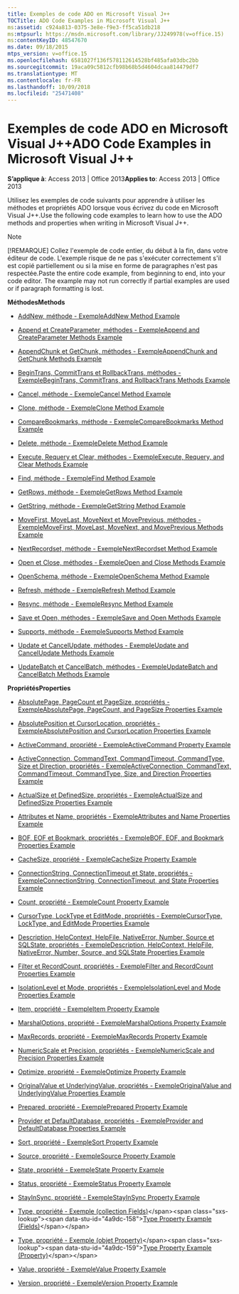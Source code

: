 ```yaml
---
title: Exemples de code ADO en Microsoft Visual J++
TOCTitle: ADO Code Examples in Microsoft Visual J++
ms:assetid: c924a813-0375-3e8e-f9e3-ff5ca51db218
ms:mtpsurl: https://msdn.microsoft.com/library/JJ249978(v=office.15)
ms:contentKeyID: 48547670
ms.date: 09/18/2015
mtps_version: v=office.15
ms.openlocfilehash: 6581027f136f578112614528bf485afa03dbc2bb
ms.sourcegitcommit: 19aca09c5812cfb98b68b5d4604dcaa814479df7
ms.translationtype: MT
ms.contentlocale: fr-FR
ms.lasthandoff: 10/09/2018
ms.locfileid: "25471408"
---
```

# <a name="ado-code-examples-in-microsoft-visual-j"></a><span data-ttu-id="4a9dc-102">Exemples de code ADO en Microsoft Visual J++</span><span class="sxs-lookup"><span data-stu-id="4a9dc-102">ADO Code Examples in Microsoft Visual J++</span></span>


<span data-ttu-id="4a9dc-103">**S’applique à**: Access 2013 | Office 2013</span><span class="sxs-lookup"><span data-stu-id="4a9dc-103">**Applies to**: Access 2013 | Office 2013</span></span>

<span data-ttu-id="4a9dc-104">Utilisez les exemples de code suivants pour apprendre à utiliser les méthodes et propriétés ADO lorsque vous écrivez du code en Microsoft Visual J++.</span><span class="sxs-lookup"><span data-stu-id="4a9dc-104">Use the following code examples to learn how to use the ADO methods and properties when writing in Microsoft Visual J++.</span></span>


> [!NOTE]
> <span data-ttu-id="4a9dc-p101">[!REMARQUE] Collez l'exemple de code entier, du début à la fin, dans votre éditeur de code. L'exemple risque de ne pas s'exécuter correctement s'il est copié partiellement ou si la mise en forme de paragraphes n'est pas respectée.</span><span class="sxs-lookup"><span data-stu-id="4a9dc-p101">Paste the entire code example, from beginning to end, into your code editor. The example may not run correctly if partial examples are used or if paragraph formatting is lost.</span></span>



<span data-ttu-id="4a9dc-107">**Méthodes**</span><span class="sxs-lookup"><span data-stu-id="4a9dc-107">**Methods**</span></span>

  - [<span data-ttu-id="4a9dc-108">AddNew, méthode - Exemple</span><span class="sxs-lookup"><span data-stu-id="4a9dc-108">AddNew Method Example</span></span>](addnew-method-example-vj.md)

  - [<span data-ttu-id="4a9dc-109">Append et CreateParameter, méthodes - Exemple</span><span class="sxs-lookup"><span data-stu-id="4a9dc-109">Append and CreateParameter Methods Example</span></span>](append-and-createparameter-methods-example-vj.md)

  - [<span data-ttu-id="4a9dc-110">AppendChunk et GetChunk, méthodes - Exemple</span><span class="sxs-lookup"><span data-stu-id="4a9dc-110">AppendChunk and GetChunk Methods Example</span></span>](appendchunk-and-getchunk-methods-example-vj.md)

  - [<span data-ttu-id="4a9dc-111">BeginTrans, CommitTrans et RollbackTrans, méthodes - Exemple</span><span class="sxs-lookup"><span data-stu-id="4a9dc-111">BeginTrans, CommitTrans, and RollbackTrans Methods Example</span></span>](begintrans-committrans-and-rollbacktrans-methods-example-vj.md)

  - [<span data-ttu-id="4a9dc-112">Cancel, méthode - Exemple</span><span class="sxs-lookup"><span data-stu-id="4a9dc-112">Cancel Method Example</span></span>](cancel-method-example-vj.md)

  - [<span data-ttu-id="4a9dc-113">Clone, méthode - Exemple</span><span class="sxs-lookup"><span data-stu-id="4a9dc-113">Clone Method Example</span></span>](clone-method-example-vj.md)

  - [<span data-ttu-id="4a9dc-114">CompareBookmarks, méthode - Exemple</span><span class="sxs-lookup"><span data-stu-id="4a9dc-114">CompareBookmarks Method Example</span></span>](comparebookmarks-method-example-vj.md)

  - [<span data-ttu-id="4a9dc-115">Delete, méthode - Exemple</span><span class="sxs-lookup"><span data-stu-id="4a9dc-115">Delete Method Example</span></span>](delete-method-example-vj.md)

  - [<span data-ttu-id="4a9dc-116">Execute, Requery et Clear, méthodes - Exemple</span><span class="sxs-lookup"><span data-stu-id="4a9dc-116">Execute, Requery, and Clear Methods Example</span></span>](execute-requery-and-clear-methods-example-vj.md)

  - [<span data-ttu-id="4a9dc-117">Find, méthode - Exemple</span><span class="sxs-lookup"><span data-stu-id="4a9dc-117">Find Method Example</span></span>](find-method-example-vj.md)

  - [<span data-ttu-id="4a9dc-118">GetRows, méthode - Exemple</span><span class="sxs-lookup"><span data-stu-id="4a9dc-118">GetRows Method Example</span></span>](getrows-method-example-vj.md)

  - [<span data-ttu-id="4a9dc-119">GetString, méthode - Exemple</span><span class="sxs-lookup"><span data-stu-id="4a9dc-119">GetString Method Example</span></span>](getstring-method-example-vj.md)

  - [<span data-ttu-id="4a9dc-120">MoveFirst, MoveLast, MoveNext et MovePrevious, méthodes - Exemple</span><span class="sxs-lookup"><span data-stu-id="4a9dc-120">MoveFirst, MoveLast, MoveNext, and MovePrevious Methods Example</span></span>](movefirst-movelast-movenext-and-moveprevious-methods-example-vj.md)

  - [<span data-ttu-id="4a9dc-121">NextRecordset, méthode - Exemple</span><span class="sxs-lookup"><span data-stu-id="4a9dc-121">NextRecordset Method Example</span></span>](nextrecordset-method-example-vj.md)

  - [<span data-ttu-id="4a9dc-122">Open et Close, méthodes - Exemple</span><span class="sxs-lookup"><span data-stu-id="4a9dc-122">Open and Close Methods Example</span></span>](open-and-close-methods-example-vj.md)

  - [<span data-ttu-id="4a9dc-123">OpenSchema, méthode - Exemple</span><span class="sxs-lookup"><span data-stu-id="4a9dc-123">OpenSchema Method Example</span></span>](openschema-method-example-vj.md)

  - [<span data-ttu-id="4a9dc-124">Refresh, méthode - Exemple</span><span class="sxs-lookup"><span data-stu-id="4a9dc-124">Refresh Method Example</span></span>](refresh-method-example-vj.md)

  - [<span data-ttu-id="4a9dc-125">Resync, méthode - Exemple</span><span class="sxs-lookup"><span data-stu-id="4a9dc-125">Resync Method Example</span></span>](resync-method-example-vj.md)

  - [<span data-ttu-id="4a9dc-126">Save et Open, méthodes - Exemple</span><span class="sxs-lookup"><span data-stu-id="4a9dc-126">Save and Open Methods Example</span></span>](save-and-open-methods-example-vj.md)

  - [<span data-ttu-id="4a9dc-127">Supports, méthode - Exemple</span><span class="sxs-lookup"><span data-stu-id="4a9dc-127">Supports Method Example</span></span>](supports-method-example-vj.md)

  - [<span data-ttu-id="4a9dc-128">Update et CancelUpdate, méthodes - Exemple</span><span class="sxs-lookup"><span data-stu-id="4a9dc-128">Update and CancelUpdate Methods Example</span></span>](update-and-cancelupdate-methods-example-vj.md)

  - [<span data-ttu-id="4a9dc-129">UpdateBatch et CancelBatch, méthodes - Exemple</span><span class="sxs-lookup"><span data-stu-id="4a9dc-129">UpdateBatch and CancelBatch Methods Example</span></span>](updatebatch-and-cancelbatch-methods-example-vj.md)

<span data-ttu-id="4a9dc-130">**Propriétés**</span><span class="sxs-lookup"><span data-stu-id="4a9dc-130">**Properties**</span></span>

  - [<span data-ttu-id="4a9dc-131">AbsolutePage, PageCount et PageSize, propriétés - Exemple</span><span class="sxs-lookup"><span data-stu-id="4a9dc-131">AbsolutePage, PageCount, and PageSize Properties Example</span></span>](absolutepage-pagecount-and-pagesize-properties-example-vj.md)

  - [<span data-ttu-id="4a9dc-132">AbsolutePosition et CursorLocation, propriétés - Exemple</span><span class="sxs-lookup"><span data-stu-id="4a9dc-132">AbsolutePosition and CursorLocation Properties Example</span></span>](absoluteposition-and-cursorlocation-properties-example-vj.md)

  - [<span data-ttu-id="4a9dc-133">ActiveCommand, propriété - Exemple</span><span class="sxs-lookup"><span data-stu-id="4a9dc-133">ActiveCommand Property Example</span></span>](activecommand-property-example-vj.md)

  - [<span data-ttu-id="4a9dc-134">ActiveConnection, CommandText, CommandTimeout, CommandType, Size et Direction, propriétés - Exemple</span><span class="sxs-lookup"><span data-stu-id="4a9dc-134">ActiveConnection, CommandText, CommandTimeout, CommandType, Size, and Direction Properties Example</span></span>](activeconnection-commandtext-commandtimeout-commandtype-size-and-direction-properties-example-vj.md)

  - [<span data-ttu-id="4a9dc-135">ActualSize et DefinedSize, propriétés - Exemple</span><span class="sxs-lookup"><span data-stu-id="4a9dc-135">ActualSize and DefinedSize Properties Example</span></span>](actualsize-and-definedsize-properties-example-vj.md)

  - [<span data-ttu-id="4a9dc-136">Attributes et Name, propriétés - Exemple</span><span class="sxs-lookup"><span data-stu-id="4a9dc-136">Attributes and Name Properties Example</span></span>](attributes-and-name-properties-example-vj.md)

  - [<span data-ttu-id="4a9dc-137">BOF, EOF et Bookmark, propriétés - Exemple</span><span class="sxs-lookup"><span data-stu-id="4a9dc-137">BOF, EOF, and Bookmark Properties Example</span></span>](bof-eof-and-bookmark-properties-example-vj.md)

  - [<span data-ttu-id="4a9dc-138">CacheSize, propriété - Exemple</span><span class="sxs-lookup"><span data-stu-id="4a9dc-138">CacheSize Property Example</span></span>](cachesize-property-example-vj.md)

  - [<span data-ttu-id="4a9dc-139">ConnectionString, ConnectionTimeout et State, propriétés - Exemple</span><span class="sxs-lookup"><span data-stu-id="4a9dc-139">ConnectionString, ConnectionTimeout, and State Properties Example</span></span>](connectionstring-connectiontimeout-and-state-properties-example-vj.md)

  - [<span data-ttu-id="4a9dc-140">Count, propriété - Exemple</span><span class="sxs-lookup"><span data-stu-id="4a9dc-140">Count Property Example</span></span>](count-property-example-vj.md)

  - [<span data-ttu-id="4a9dc-141">CursorType, LockType et EditMode, propriétés - Exemple</span><span class="sxs-lookup"><span data-stu-id="4a9dc-141">CursorType, LockType, and EditMode Properties Example</span></span>](cursortype-locktype-and-editmode-properties-example-vj.md)

  - [<span data-ttu-id="4a9dc-142">Description, HelpContext, HelpFile, NativeError, Number, Source et SQLState, propriétés - Exemple</span><span class="sxs-lookup"><span data-stu-id="4a9dc-142">Description, HelpContext, HelpFile, NativeError, Number, Source, and SQLState Properties Example</span></span>](description-helpcontext-helpfile-nativeerror-number-source-and-sqlstate-properties-example-vj.md)

  - [<span data-ttu-id="4a9dc-143">Filter et RecordCount, propriétés - Exemple</span><span class="sxs-lookup"><span data-stu-id="4a9dc-143">Filter and RecordCount Properties Example</span></span>](filter-and-recordcount-properties-example-vj.md)

  - [<span data-ttu-id="4a9dc-144">IsolationLevel et Mode, propriétés - Exemple</span><span class="sxs-lookup"><span data-stu-id="4a9dc-144">IsolationLevel and Mode Properties Example</span></span>](isolationlevel-and-mode-properties-example-vj.md)

  - [<span data-ttu-id="4a9dc-145">Item, propriété - Exemple</span><span class="sxs-lookup"><span data-stu-id="4a9dc-145">Item Property Example</span></span>](item-property-example-vj.md)

  - [<span data-ttu-id="4a9dc-146">MarshalOptions, propriété - Exemple</span><span class="sxs-lookup"><span data-stu-id="4a9dc-146">MarshalOptions Property Example</span></span>](marshaloptions-property-example-vj.md)

  - [<span data-ttu-id="4a9dc-147">MaxRecords, propriété - Exemple</span><span class="sxs-lookup"><span data-stu-id="4a9dc-147">MaxRecords Property Example</span></span>](maxrecords-property-example-vj.md)

  - [<span data-ttu-id="4a9dc-148">NumericScale et Precision, propriétés - Exemple</span><span class="sxs-lookup"><span data-stu-id="4a9dc-148">NumericScale and Precision Properties Example</span></span>](numericscale-and-precision-properties-example-vj.md)

  - [<span data-ttu-id="4a9dc-149">Optimize, propriété - Exemple</span><span class="sxs-lookup"><span data-stu-id="4a9dc-149">Optimize Property Example</span></span>](optimize-property-example-vj.md)

  - [<span data-ttu-id="4a9dc-150">OriginalValue et UnderlyingValue, propriétés - Exemple</span><span class="sxs-lookup"><span data-stu-id="4a9dc-150">OriginalValue and UnderlyingValue Properties Example</span></span>](originalvalue-and-underlyingvalue-properties-example-vj.md)

  - [<span data-ttu-id="4a9dc-151">Prepared, propriété - Exemple</span><span class="sxs-lookup"><span data-stu-id="4a9dc-151">Prepared Property Example</span></span>](prepared-property-example-vj.md)

  - [<span data-ttu-id="4a9dc-152">Provider et DefaultDatabase, propriétés - Exemple</span><span class="sxs-lookup"><span data-stu-id="4a9dc-152">Provider and DefaultDatabase Properties Example</span></span>](provider-and-defaultdatabase-properties-example-vj.md)

  - [<span data-ttu-id="4a9dc-153">Sort, propriété - Exemple</span><span class="sxs-lookup"><span data-stu-id="4a9dc-153">Sort Property Example</span></span>](sort-property-example-vj.md)

  - [<span data-ttu-id="4a9dc-154">Source, propriété - Exemple</span><span class="sxs-lookup"><span data-stu-id="4a9dc-154">Source Property Example</span></span>](source-property-example-vj.md)

  - [<span data-ttu-id="4a9dc-155">State, propriété - Exemple</span><span class="sxs-lookup"><span data-stu-id="4a9dc-155">State Property Example</span></span>](state-property-example-vj.md)

  - [<span data-ttu-id="4a9dc-156">Status, propriété - Exemple</span><span class="sxs-lookup"><span data-stu-id="4a9dc-156">Status Property Example</span></span>](status-property-example-vj.md)

  - [<span data-ttu-id="4a9dc-157">StayInSync, propriété - Exemple</span><span class="sxs-lookup"><span data-stu-id="4a9dc-157">StayInSync Property Example</span></span>](stayinsync-property-example-vj.md)

  - <span data-ttu-id="4a9dc-158">[Type, propriété - Exemple (collection Fields)](https://msdn.microsoft.com/library/jj250207\(v=office.15\))</span><span class="sxs-lookup"><span data-stu-id="4a9dc-158">[Type Property Example (Fields)](https://msdn.microsoft.com/library/jj250207\(v=office.15\))</span></span>

  - <span data-ttu-id="4a9dc-159">[Type, propriété - Exemple (objet Property)](https://msdn.microsoft.com/library/jj249182\(v=office.15\))</span><span class="sxs-lookup"><span data-stu-id="4a9dc-159">[Type Property Example (Property)](https://msdn.microsoft.com/library/jj249182\(v=office.15\))</span></span>

  - [<span data-ttu-id="4a9dc-160">Value, propriété - Exemple</span><span class="sxs-lookup"><span data-stu-id="4a9dc-160">Value Property Example</span></span>](value-property-example-vj.md)

  - [<span data-ttu-id="4a9dc-161">Version, propriété - Exemple</span><span class="sxs-lookup"><span data-stu-id="4a9dc-161">Version Property Example</span></span>](version-property-example-vj.md)

